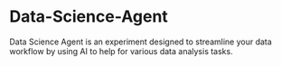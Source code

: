 # Data-Science-Agent
Data Science Agent is an experiment designed to streamline your data workflow by using AI to help for various data analysis tasks.
